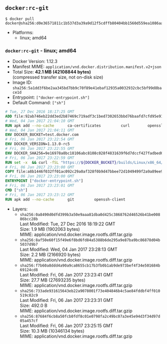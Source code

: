 ## `docker:rc-git`

```console
$ docker pull docker@sha256:d0e36571811c1b537d3a39a9d12f5cdffb80404bb1560d559ea1086aa023ba78
```

-	Platforms:
	-	linux; amd64

### `docker:rc-git` - linux; amd64

-	Docker Version: 1.12.3
-	Manifest MIME: `application/vnd.docker.distribution.manifest.v2+json`
-	Total Size: **42.1 MB (42108844 bytes)**  
	(compressed transfer size, not on-disk size)
-	Image ID: `sha256:5a1dd3f6be2aa345bd7bb9c70f89e41ebaf12935a0032932cbc5bf99d8bace1d`
-	Entrypoint: `["docker-entrypoint.sh"]`
-	Default Command: `["sh"]`

```dockerfile
# Tue, 27 Dec 2016 18:17:25 GMT
ADD file:92ab746eb22dd3ed2b87469c719adf3c1bed7302653bbd76baafd7cfd95e911e in / 
# Wed, 04 Jan 2017 21:04:10 GMT
RUN apk add --no-cache 		ca-certificates 		curl 		openssl
# Wed, 04 Jan 2017 21:04:11 GMT
ENV DOCKER_BUCKET=test.docker.com
# Fri, 06 Jan 2017 23:22:54 GMT
ENV DOCKER_VERSION=1.13.0-rc5
# Fri, 06 Jan 2017 23:22:55 GMT
ENV DOCKER_SHA256=9e16978a8bc18106abc8108c028f4831639f6d7dccf427fadbed6e0e9aeb0479
# Fri, 06 Jan 2017 23:22:59 GMT
RUN set -x 	&& curl -fSL "https://${DOCKER_BUCKET}/builds/Linux/x86_64/docker-${DOCKER_VERSION}.tgz" -o docker.tgz 	&& echo "${DOCKER_SHA256} *docker.tgz" | sha256sum -c - 	&& tar -xzvf docker.tgz 	&& mv docker/* /usr/local/bin/ 	&& rmdir docker 	&& rm docker.tgz 	&& docker -v
# Fri, 06 Jan 2017 23:23:00 GMT
COPY file:a8b1446f032ff01ac092c29a0af328f0b9d47bbee72d1049499f2a9a89ee988a in /usr/local/bin/ 
# Fri, 06 Jan 2017 23:23:00 GMT
ENTRYPOINT ["docker-entrypoint.sh"]
# Fri, 06 Jan 2017 23:23:01 GMT
CMD ["sh"]
# Fri, 06 Jan 2017 23:23:12 GMT
RUN apk add --no-cache 		git 		openssh-client
```

-	Layers:
	-	`sha256:0a8490d0dfd399b3a50e9aaa81dba0d425c3868762d46526b41be00886bcc28b`  
		Last Modified: Tue, 27 Dec 2016 18:19:22 GMT  
		Size: 1.9 MB (1902063 bytes)  
		MIME: application/vnd.docker.image.rootfs.diff.tar.gzip
	-	`sha256:8af50e60f15f49e6f8bd6fd84a5388b6de295a9e87ba9bc86878d04b5037d9b7`  
		Last Modified: Wed, 04 Jan 2017 23:28:13 GMT  
		Size: 2.2 MB (2166920 bytes)  
		MIME: application/vnd.docker.image.rootfs.diff.tar.gzip
	-	`sha256:f7b60a8ddd4a90a9ca8655cb17b3fb0b1ab9de973bef4f34e501684b69124cd8`  
		Last Modified: Fri, 06 Jan 2017 23:23:41 GMT  
		Size: 27.7 MB (27693235 bytes)  
		MIME: application/vnd.docker.image.rootfs.diff.tar.gzip
	-	`sha256:733ade931615643eb22a9078001f73e404846b4c5ae84fddbf4ff010519c82c9`  
		Last Modified: Fri, 06 Jan 2017 23:23:31 GMT  
		Size: 492.0 B  
		MIME: application/vnd.docker.image.rootfs.diff.tar.gzip
	-	`sha256:87684f6cb8a50fcb0fdf8c01e0798fa2c49bc07a3e45e94d3f34d97d05a457cf`  
		Last Modified: Fri, 06 Jan 2017 23:25:15 GMT  
		Size: 10.3 MB (10346134 bytes)  
		MIME: application/vnd.docker.image.rootfs.diff.tar.gzip
